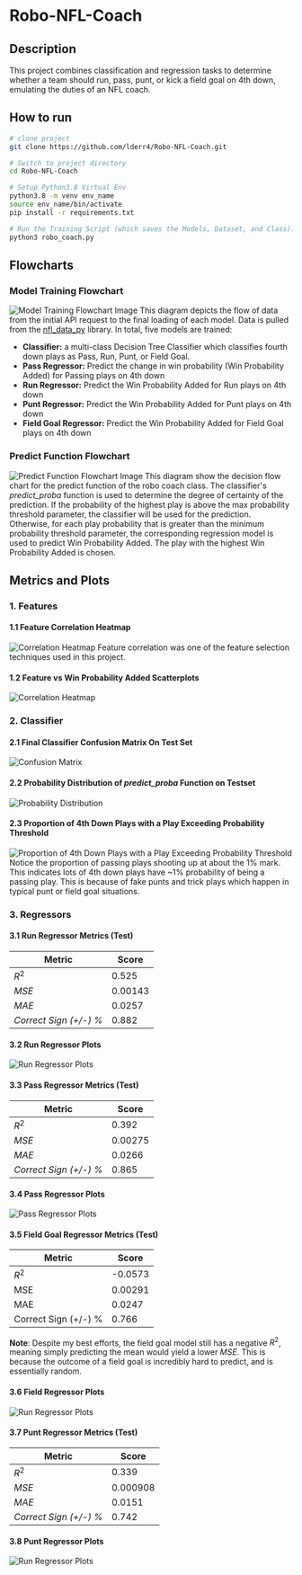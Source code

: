 # Robo-NFL-Coach
  
## Description   
This project combines classification and regression tasks to determine whether a team should run, pass, punt, or kick a field goal on 4th down, emulating the duties of an NFL coach.

## How to run   
```bash
# clone project   
git clone https://github.com/lderr4/Robo-NFL-Coach.git

# Switch to project directory 
cd Robo-NFL-Coach

# Setup Python3.8 Virtual Env
python3.8 -m venv env_name
source env_name/bin/activate
pip install -r requirements.txt

# Run the Training Script (which saves the Models, Dataset, and Class):
python3 robo_coach.py
```
## Flowcharts
### Model Training Flowchart
![Model Training Flowchart Image](https://github.com/lderr4/Robo-NFL-Coach/blob/main/Model-Training-Data-Flow.png)
This diagram depicts the flow of data from the initial API request to the final loading of each model. Data is pulled from the [nfl_data_py](https://pypi.org/project/nfl-data-py/) library. In total, five models are trained:
- **Classifier:** a multi-class Decision Tree Classifier which classifies fourth down plays as Pass, Run, Punt, or Field Goal.
- **Pass Regressor:** Predict the change in win probability (Win Probability Added) for Passing plays on 4th down
- **Run Regressor:** Predict the Win Probability Added for Run plays on 4th down
- **Punt Regressor:** Predict the Win Probability Added for Punt plays on 4th down
- **Field Goal Regressor:** Predict the Win Probability Added for Field Goal plays on 4th down

### Predict Function Flowchart
![Predict Function Flowchart Image](https://github.com/lderr4/Robo-NFL-Coach/blob/main/Robot-Coach-Predict-Function.png)
This diagram show the decision flow chart for the predict function of the robo coach class. The classifier's _predict_proba_ function is used to determine the degree of certainty of the prediction. If the probability of the highest play is above the max probability threshold parameter, the classifier will be used for the prediction. Otherwise, for each play probability that is greater than the minimum probability threshold parameter, the corresponding regression model is used to predict Win Probability Added. The play with the highest Win Probability Added is chosen. 

## Metrics and Plots
### 1. Features
#### 1.1 Feature Correlation Heatmap
![Correlation Heatmap](https://github.com/lderr4/Robo-NFL-Coach/blob/main/plots/corr_heatmap.png)
Feature correlation was one of the feature selection techniques used in this project.

#### 1.2 Feature vs Win Probability Added Scatterplots
![Correlation Heatmap](https://github.com/lderr4/Robo-NFL-Coach/blob/main/plots/features_vs_wpa.png)

### 2. Classifier
#### 2.1 Final Classifier Confusion Matrix On Test Set
![Confusion Matrix](https://github.com/lderr4/Robo-NFL-Coach/blob/main/plots/confusion_mat.png)

#### 2.2 Probability Distribution of _predict_proba_ Function on Testset
![Probability Distribution](https://github.com/lderr4/Robo-NFL-Coach/blob/main/plots/probability%20distributions%20of%204th%20down%20plays.png)

#### 2.3 Proportion of 4th Down Plays with a Play Exceeding Probability Threshold
![Proportion of 4th Down Plays with a Play Exceeding Probability Threshold](https://github.com/lderr4/Robo-NFL-Coach/blob/main/plots/percent_exceeding_threshold.png)
Notice the proportion of passing plays shooting up at about the 1% mark. This indicates lots of 4th down plays have ~1% probability of being a passing play. This is because of fake punts and trick plays which happen in typical punt or field goal situations.

### 3. Regressors
#### 3.1 Run Regressor Metrics (Test)
| Metric | Score |
|------------|---------|
| $R^2$     |  0.525    | 
| _MSE_     |  0.00143  |
| _MAE_     |  0.0257  |
| _Correct Sign (+/-) %_        |      0.882     |

#### 3.2 Run Regressor Plots
![Run Regressor Plots](https://github.com/lderr4/Robo-NFL-Coach/blob/main/plots/run_plots.png)

#### 3.3 Pass Regressor Metrics (Test)
| Metric | Score |
|------------|---------|
| $R^2$     |  0.392    | 
| _MSE_     |  0.00275  |
| _MAE_     |  0.0266  |
| _Correct Sign (+/-) %_        |      0.865     |

#### 3.4 Pass Regressor Plots
![Pass Regressor Plots](https://github.com/lderr4/Robo-NFL-Coach/blob/main/plots/pass_plots.png)


#### 3.5 Field Goal Regressor Metrics (Test)
| Metric | Score |
|------------|---------|
| $R^2$     |  -0.0573    | 
| MSE     |  0.00291  |
| MAE     |  0.0247  |
| Correct Sign (+/-) %        |      0.766     |

**Note**: Despite my best efforts, the field goal model still has a negative $R^2$, meaning simply predicting the mean would yield a lower $MSE$. This is because the outcome of a field goal is incredibly hard to predict, and is essentially random. 

#### 3.6 Field Regressor Plots
![Run Regressor Plots](https://github.com/lderr4/Robo-NFL-Coach/blob/main/plots/fg_plots.png)


#### 3.7 Punt Regressor Metrics (Test)
| Metric | Score |
|------------|---------|
| $R^2$     |  0.339    | 
| _MSE_     |  0.000908  |
| _MAE_     |  0.0151  |
| _Correct Sign (+/-) %_        |      0.742     |

#### 3.8 Punt Regressor Plots
![Run Regressor Plots](https://github.com/lderr4/Robo-NFL-Coach/blob/main/plots/punt_plots.png)









